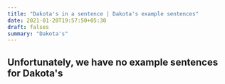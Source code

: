 ```yaml
---
title: "Dakota's in a sentence | Dakota's example sentences"
date: 2021-01-20T19:57:50+05:30
draft: falses
summary: "Dakota's"
---
```

## Unfortunately, we have no example sentences for Dakota's                 
